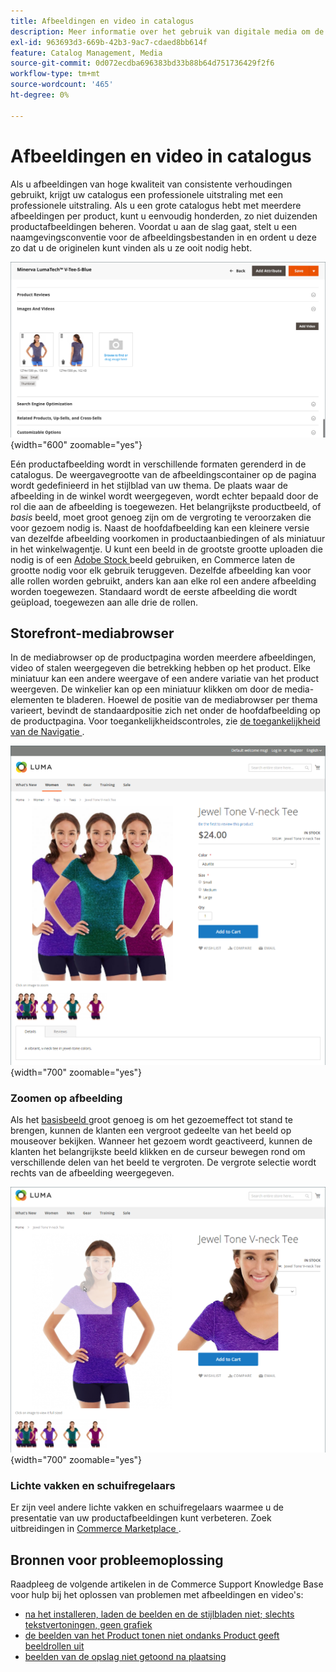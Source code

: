 ```yaml
---
title: Afbeeldingen en video in catalogus
description: Meer informatie over het gebruik van digitale media om de productpagina's van uw catalogus te verfraaien en uw klanten visueel materiaal te bieden.
exl-id: 963693d3-669b-42b3-9ac7-cdaed8bb614f
feature: Catalog Management, Media
source-git-commit: 0d072ecdba696383bd33b88b64d751736429f2f6
workflow-type: tm+mt
source-wordcount: '465'
ht-degree: 0%

---
```


# Afbeeldingen en video in catalogus

Als u afbeeldingen van hoge kwaliteit van consistente verhoudingen gebruikt, krijgt uw catalogus een professionele uitstraling met een professionele uitstraling. Als u een grote catalogus hebt met meerdere afbeeldingen per product, kunt u eenvoudig honderden, zo niet duizenden productafbeeldingen beheren. Voordat u aan de slag gaat, stelt u een naamgevingsconventie voor de afbeeldingsbestanden in en ordent u deze zo dat u de originelen kunt vinden als u ze ooit nodig hebt.

![ beelden van het Product ](./assets/product-images-videos-swatch.png){width="600" zoomable="yes"}

Eén productafbeelding wordt in verschillende formaten gerenderd in de catalogus. De weergavegrootte van de afbeeldingscontainer op de pagina wordt gedefinieerd in het stijlblad van uw thema. De plaats waar de afbeelding in de winkel wordt weergegeven, wordt echter bepaald door de rol die aan de afbeelding is toegewezen. Het belangrijkste productbeeld, of _basis_ beeld, moet groot genoeg zijn om de vergroting te veroorzaken die voor gezoem nodig is. Naast de hoofdafbeelding kan een kleinere versie van dezelfde afbeelding voorkomen in productaanbiedingen of als miniatuur in het winkelwagentje. U kunt een beeld in de grootste grootte uploaden die nodig is of een [ Adobe Stock ](../content-design/adobe-stock.md) beeld gebruiken, en Commerce laten de grootte nodig voor elk gebruik teruggeven. Dezelfde afbeelding kan voor alle rollen worden gebruikt, anders kan aan elke rol een andere afbeelding worden toegewezen. Standaard wordt de eerste afbeelding die wordt geüpload, toegewezen aan alle drie de rollen.

## Storefront-mediabrowser

In de mediabrowser op de productpagina worden meerdere afbeeldingen, video of stalen weergegeven die betrekking hebben op het product. Elke miniatuur kan een andere weergave of een andere variatie van het product weergeven. De winkelier kan op een miniatuur klikken om door de media-elementen te bladeren. Hoewel de positie van de mediabrowser per thema varieert, bevindt de standaardpositie zich net onder de hoofdafbeelding op de productpagina. Voor toegankelijkheidscontroles, zie [ de toegankelijkheid van de Navigatie ](../getting-started/navigation-accessibility.md).

![ de media browser van de Storefront ](./assets/storefront-thumbnail-gallery.png){width="700" zoomable="yes"}

### Zoomen op afbeelding

Als het [ basisbeeld ](product-image.md) groot genoeg is om het gezoemeffect tot stand te brengen, kunnen de klanten een vergroot gedeelte van het beeld op mouseover bekijken. Wanneer het gezoem wordt geactiveerd, kunnen de klanten het belangrijkste beeld klikken en de curseur bewegen rond om verschillende delen van het beeld te vergroten. De vergrote selectie wordt rechts van de afbeelding weergegeven.

![ gezoem van het Beeld ](./assets/storefront-image-zoom.png){width="700" zoomable="yes"}

### Lichte vakken en schuifregelaars

Er zijn veel andere lichte vakken en schuifregelaars waarmee u de presentatie van uw productafbeeldingen kunt verbeteren. Zoek uitbreidingen in [ Commerce Marketplace ](../getting-started/commerce-marketplace.md).

## Bronnen voor probleemoplossing

Raadpleeg de volgende artikelen in de Commerce Support Knowledge Base voor hulp bij het oplossen van problemen met afbeeldingen en video&#39;s:

- [ na het installeren, laden de beelden en de stijlbladen niet; slechts tekstvertoningen, geen grafiek ](https://experienceleague.adobe.com/docs/commerce-knowledge-base/kb/troubleshooting/storefront/after-installing-images-and-stylesheets-do-not-load-only-text-displays-no-graphics.html)
- [ de beelden van het Product tonen niet ondanks Product geeft beeldrollen uit ](https://experienceleague.adobe.com/docs/commerce-knowledge-base/kb/troubleshooting/storefront/product-images-do-not-display-despite-product-edit-image-roles.html)
- [ beelden van de opslag niet getoond na plaatsing ](https://experienceleague.adobe.com/docs/commerce-knowledge-base/kb/troubleshooting/storefront/store-images-not-displayed-after-deployment.html)
